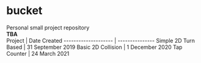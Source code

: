 # bucket
Personal small project repository \
**TBA** \
Project              | Date Created
-------------------- | ---------------
Simple 2D Turn Based | 31 September 2019
Basic 2D Collision   | 1 December 2020
Tap Counter          | 24 March 2021

